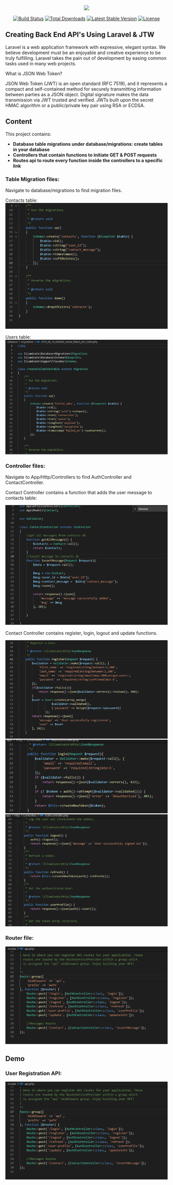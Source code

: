 <p align="center"><a href="https://laravel.com" target="_blank"><img src="https://raw.githubusercontent.com/laravel/art/master/logo-lockup/5%20SVG/2%20CMYK/1%20Full%20Color/laravel-logolockup-cmyk-red.svg" width="400"></a></p>

<p align="center">
<a href="https://travis-ci.org/laravel/framework"><img src="https://travis-ci.org/laravel/framework.svg" alt="Build Status"></a>
<a href="https://packagist.org/packages/laravel/framework"><img src="https://poser.pugx.org/laravel/framework/d/total.svg" alt="Total Downloads"></a>
<a href="https://packagist.org/packages/laravel/framework"><img src="https://poser.pugx.org/laravel/framework/v/stable.svg" alt="Latest Stable Version"></a>
<a href="https://packagist.org/packages/laravel/framework"><img src="https://poser.pugx.org/laravel/framework/license.svg" alt="License"></a>
</p>

## Creating Back End API's Using Laravel & JTW

Laravel is a web application framework with expressive, elegant syntax. We believe development must be an enjoyable and creative experience to be truly fulfilling. Laravel takes the pain out of development by easing common tasks used in many web projects. 

What is JSON Web Token?

JSON Web Token (JWT) is an open standard (RFC 7519), and it represents a compact and self-contained method for securely transmitting information between parties as a JSON object. Digital signature makes the data transmission via JWT trusted and verified. JWTs built upon the secret HMAC algorithm or a public/private key pair using RSA or ECDSA.

## Content

This project contains: 

- **Database table migrations under database/migrations: create tables in your database**
- **Controllers that contain functions to initiate GET & POST requests**
- **Routes api to route every function inside the controllers to a specific link**


### Table Migration files:

Navigate to database/migrations to find migration files. 

Contacts table: 
![alt text](public/Assets/contacts-migration.png)

Users table: 
![alt text](public/Assets/users-mig.png)

### Controller files:

Navigate to App/Http/Controllers to find AuthController and ContactController. 

Contact Controller contains a function that adds the user message to contacts table: 

![alt text](public/Assets/insertmessage.png)

Contact Controller contains register, login, logout and update functions.

![alt text](public/Assets/register.png) 
![alt text](public/Assets/login.png) 
![alt text](public/Assets/logs.png) 


### Router file:

![alt text](public/Assets/routes.png) 

## Demo

### User Registration API:

![alt text](public/Assets/routes.png) 
